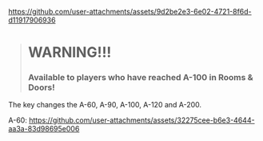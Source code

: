
https://github.com/user-attachments/assets/9d2be2e3-6e02-4721-8f6d-d11917906936
> # WARNING!!! 
> ### Available to players who have reached A-100 in Rooms & Doors!

The key changes the A-60, A-90, A-100, A-120 and A-200.

A-60:
https://github.com/user-attachments/assets/32275cee-b6e3-4644-aa3a-83d98695e006

